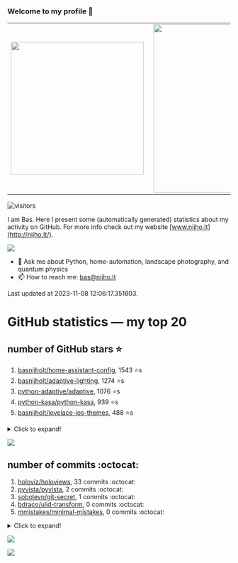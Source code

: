 ### Welcome to my profile 👋

<center>
  <table>
    <tr>
        <td><img width="300px" align="left" src="https://github-readme-stats.vercel.app/api/top-langs/?username=basnijholt&hide=TeX,Jupyter%20Notebook&layout=compact&theme=radical" /></td>
        <td><img align='right' src="https://github-readme-stats.vercel.app/api?username=basnijholt&show_icons=true&theme=radical" width="380"></td>
    </tr>
  </table>
</center>

![visitors](https://visitor-badge.glitch.me/badge?page_id=basnijholt.visitor-badge)

I am Bas. Here I present some (automatically generated) statistics about my activity on GitHub. For more info check out my website [www.nijho.lt](http://nijho.lt/).

![](https://www.nijho.lt/authors/admin/avatar_hu9e60e4b9bc120dfb6a666009f2878da6_182107_250x250_fill_q90_lanczos_center.jpg)

- 💬 Ask me about Python, home-automation, landscape photography, and quantum physics
- 📫 How to reach me: bas@nijho.lt

Last updated at 2023-11-08 12:06:17.351803.

# GitHub statistics — my top 20

## number of GitHub stars ⭐️

1. [basnijholt/home-assistant-config](https://github.com/basnijholt/home-assistant-config/), 1543 ⭐️s
2. [basnijholt/adaptive-lighting](https://github.com/basnijholt/adaptive-lighting/), 1274 ⭐️s
3. [python-adaptive/adaptive](https://github.com/python-adaptive/adaptive/), 1076 ⭐️s
4. [python-kasa/python-kasa](https://github.com/python-kasa/python-kasa/), 939 ⭐️s
5. [basnijholt/lovelace-ios-themes](https://github.com/basnijholt/lovelace-ios-themes/), 488 ⭐️s
<details><summary>Click to expand!</summary>

6. [basnijholt/lovelace-ios-dark-mode-theme](https://github.com/basnijholt/lovelace-ios-dark-mode-theme/), 426 ⭐️s
7. [basnijholt/miflora](https://github.com/basnijholt/miflora/), 358 ⭐️s
8. [basnijholt/rsync-time-machine.py](https://github.com/basnijholt/rsync-time-machine.py/), 349 ⭐️s
9. [topocm/topocm_content](https://github.com/topocm/topocm_content/), 253 ⭐️s
10. [basnijholt/home-assistant-streamdeck-yaml](https://github.com/basnijholt/home-assistant-streamdeck-yaml/), 143 ⭐️s
11. [basnijholt/home-assistant-macbook-touch-bar](https://github.com/basnijholt/home-assistant-macbook-touch-bar/), 94 ⭐️s
12. [basnijholt/markdown-code-runner](https://github.com/basnijholt/markdown-code-runner/), 76 ⭐️s
13. [kwant-project/kwant](https://github.com/kwant-project/kwant/), 76 ⭐️s
14. [basnijholt/home-assistant-streamdeck-yaml-addon](https://github.com/basnijholt/home-assistant-streamdeck-yaml-addon/), 48 ⭐️s
15. [basnijholt/aiokef](https://github.com/basnijholt/aiokef/), 34 ⭐️s
16. [basnijholt/thesis-cover](https://github.com/basnijholt/thesis-cover/), 27 ⭐️s
17. [basnijholt/adaptive-scheduler](https://github.com/basnijholt/adaptive-scheduler/), 21 ⭐️s
18. [basnijholt/instacron](https://github.com/basnijholt/instacron/), 20 ⭐️s
19. [kwant-project/kwant-tutorial-2016](https://github.com/kwant-project/kwant-tutorial-2016/), 16 ⭐️s
20. [basnijholt/addon-otmonitor](https://github.com/basnijholt/addon-otmonitor/), 15 ⭐️s

</details>

![](https://github.com/basnijholt/basnijholt/raw/main/stars_over_time.png)

## number of commits :octocat:

1. [holoviz/holoviews](https://github.com/holoviz/holoviews/), 33 commits :octocat:
2. [pyvista/pyvista](https://github.com/pyvista/pyvista/), 2 commits :octocat:
3. [sobolevn/git-secret](https://github.com/sobolevn/git-secret/), 1 commits :octocat:
4. [bdraco/ulid-transform](https://github.com/bdraco/ulid-transform/), 0 commits :octocat:
5. [mmistakes/minimal-mistakes](https://github.com/mmistakes/minimal-mistakes/), 0 commits :octocat:
<details><summary>Click to expand!</summary>

6. [conda-forge/conda-feedstock](https://github.com/conda-forge/conda-feedstock/), 0 commits :octocat:
7. [basnijholt/cyclecloud-slurm-scaling](https://github.com/basnijholt/cyclecloud-slurm-scaling/), 0 commits :octocat:
8. [conda/conda](https://github.com/conda/conda/), 0 commits :octocat:
9. [sigma-py/quadpy](https://github.com/sigma-py/quadpy/), 0 commits :octocat:
10. [conda-forge/sphinx-autodoc-typehints-feedstock](https://github.com/conda-forge/sphinx-autodoc-typehints-feedstock/), 0 commits :octocat:
11. [microsoft/azure-pipelines-agent](https://github.com/microsoft/azure-pipelines-agent/), 0 commits :octocat:
12. [basnijholt/cluster-logger](https://github.com/basnijholt/cluster-logger/), 0 commits :octocat:
13. [basnijholt/test](https://github.com/basnijholt/test/), 0 commits :octocat:
14. [agkozak/zsh-z](https://github.com/agkozak/zsh-z/), 0 commits :octocat:
15. [dotnet/docs](https://github.com/dotnet/docs/), 0 commits :octocat:
16. [kwant-project/kwant](https://github.com/kwant-project/kwant/), 0 commits :octocat:
17. [h5netcdf/h5netcdf](https://github.com/h5netcdf/h5netcdf/), 0 commits :octocat:
18. [conda-forge/paraview-feedstock](https://github.com/conda-forge/paraview-feedstock/), 0 commits :octocat:
19. [basnijholt/Casimir-programming](https://github.com/basnijholt/Casimir-programming/), 0 commits :octocat:
20. [basnijholt/adaptive-scheduler](https://github.com/basnijholt/adaptive-scheduler/), 0 commits :octocat:

</details>

![](https://github.com/basnijholt/basnijholt/raw/main/commits_per_hour.png)

![](https://github.com/basnijholt/basnijholt/raw/main/commits_per_weekday.png)


